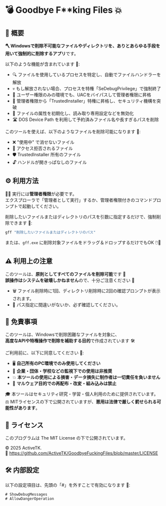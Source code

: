 # 💣 Goodbye F**king Files 💥

## 📝 概要

**🪓 Windowsで削除不可能なファイルやディレクトリを、ありとあらゆる手段を用いて強制的に削除するアプリ**です。

以下のような機能が含まれています 🔧:
- 🔍 ファイルを使用しているプロセスを特定し、自動でファイルハンドラーを解放
- 💀 もし解放されない場合、プロセスを特権「SeDebugPrivilege」で強制終了
- 🔐 ユーザー権限のみの環境でも、UACをバイパスして管理者権限に昇格
- 👑 管理者権限から「TrustedInstaller」特権に昇格し、セキュリティ機構を突破
- 🧼 ファイルの属性を初期化し、読み取り専用設定などを無効化
- 🛣️ DOS Device Path を利用して予約済みファイル名や長すぎるパスを削除

このツールを使えば、以下のようなファイルを削除可能になります 🧨:
- ❌ "使用中" で消せないファイル
- 🚫 アクセス拒否されるファイル
- 🛡️ TrustedInstaller 所有のファイル
- 🔓 ハンドルが開きっぱなしのファイル

## ⚙️ 利用方法

🧑‍💻 実行には**管理者権限**が必要です。  
エクスプローラで「管理者として実行」するか、管理者権限付きのコマンドプロンプトで起動してください。

削除したいファイルまたはディレクトリのパスを引数に指定するだけで、強制削除できます 🧯:

```bash
gff "削除したいファイルまたはディレクトリのパス"
```

または、`gff.exe` に削除対象ファイルをドラッグ＆ドロップするだけでもOK 🖱️📁

## ⚠️ 利用上の注意

このツールは、**原則としてすべてのファイルを削除可能**です 🧨  
**誤操作はシステムを破壊しかねません**ので、十分ご注意ください 🫣

- 🗑️ ファイル削除時に1回、ディレクトリ削除時に2回の確認プロンプトが表示されます。
- 🎯 パス指定に間違いがないか、必ず確認してください。

## 🚫 免責事項

このツールは、Windowsで削除困難なファイルを対象に、  
**高度なAPIや特権操作で削除を補助する目的**で作成されています 🛠️

ご利用前に、以下に同意してください 📜:

- 🖥️ **自己所有のPC環境でのみ使用してください**
- 🏢 **企業・団体・学校などの監視下での使用は非推奨**
- 💥 **本ツールの使用による損害・データ損失に制作者は一切責任を負いません**
- 🧬 **マルウェア目的での再配布・改変・組み込みは禁止**

🎓 本ツールはセキュリティ研究・学習・個人利用のために提供されています。  
⚖️ MITライセンスの下で公開されていますが、**悪用は法律で厳しく罰せられる可能性があります**。

## 📄 ライセンス

このプログラムは The MIT License の下で公開されています。

© 2025 ActiveTK.  
🔗 https://github.com/ActiveTK/GoodbyeFuckingFiles/blob/master/LICENSE

## 🛠️ 内部設定

以下の設定項目は、先頭の「#」を外すことで有効になります 🧩:

```
# ShowDebugMessages
# AllowDangerOperation
```

